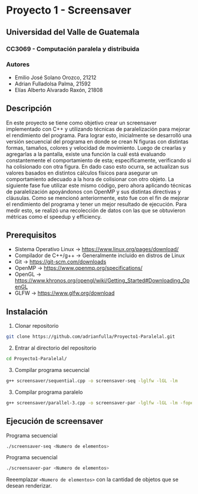 # Proyecto 1 - Screensaver
## Universidad del Valle de Guatemala
### CC3069 - Computación paralela y distribuida
### Autores
- Emilio José Solano Orozco, 21212
- Adrian Fulladolsa Palma, 21592
- Elías Alberto Alvarado Raxón, 21808


## Descripción

 En este proyecto se tiene como objetivo crear un screensaver implementado con C++ y utilizando técnicas de paralelización para mejorar el rendimiento del programa. Para lograr esto, inicialmente se desarrolló una versión secuencial del programa en donde se crean N figuras con distintas formas, tamaños, colores y velocidad de movimiento. Luego de crearlas y agregarlas a la pantalla, existe una función la cuál está evaluando constantemente el comportamiento de esta; específicamente, verificando si ha colisionado con otra figura. En dado caso esto ocurra, se actualizan sus valores basados en distintos cálculos físicos para asegurar un comportamiento adecuado a la hora de colisionar con otro objeto. La siguiente fase fue utilizar este mismo código, pero ahora aplicando técnicas de paralelización apoyándonos con OpenMP y sus distintas directivas y cláusulas. Como se mencionó anteriormente, esto fue con el fin de mejorar el rendimiento del programa y tener un mejor resultado de ejecución. Para medir esto, se realizó una recolección de datos con las que se obtuvieron métricas como el speedup y efficiency.


## Prerequisitos
- Sistema Operativo Linux -> https://www.linux.org/pages/download/
- Compilador de C++/g++ -> Generalmente incluido en distros de Linux
- Git -> https://git-scm.com/downloads
- OpenMP -> https://www.openmp.org/specifications/
- OpenGL -> https://www.khronos.org/opengl/wiki/Getting_Started#Downloading_OpenGL
- GLFW -> https://www.glfw.org/download

## Instalación

1. Clonar repositorio 
```bash
git clone https://github.com/adrianfulla/Proyecto1-Paralelal.git
```

2. Entrar al directorio del repositorio
```bash
cd Proyecto1-Paralelal/
```

3. Compilar programa secuencial
```bash
g++ screensaver/sequential.cpp -o screensaver-seq -lglfw -lGL -lm
```

3. Compilar programa paralelo
```bash
g++ screensaver/parallel-3.cpp -o screensaver-par -lglfw -lGL -lm -fopenmp
```

## Ejecución de screensaver
Programa secuencial
 ```bash
./screensaver-seq <Numero de elementos>
```


Programa secuencial
 ```bash
./screensaver-par <Numero de elementos>
```

Reeemplazar `<Numero de elementos>` con la cantidad de objetos que se desean renderizar.

